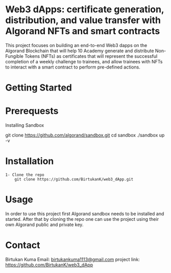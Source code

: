 # Web3 dApps: certificate generation, distribution, and value transfer with Algorand NFTs and smart contracts 

This project focuses on building an end-to-end Web3 dapps on the Algorand Blockchain that will help 10 Academy generate and distribute Non-Fungible Tokens (NFTs) as certificates that will represent the successful completion of a weekly challenge to trainees, and allow trainees with NFTs to interact with a smart contract to perform pre-defined actions.  

# Getting Started

# Prerequests

Installing Sandbox

git clone https://github.com/algorand/sandbox.git
cd sandbox
./sandbox up -v

# Installation
    1- Clone the repo
        git clone https://github.com/BirtukanK/web3_dApp.git


# Usage
In order to use this project first Algorand sandbox needs to be installed and started.
After that by cloning the repo one can use the project using their own Algorand public and private key.

# Contact

Birtukan Kuma
Email: birtukankuma1113@gmail.com
project link: https://github.com/BirtukanK/web3_dApp

